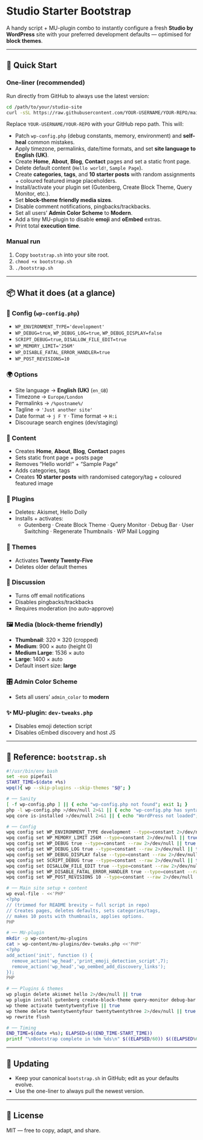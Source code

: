 # Studio Starter Bootstrap

A handy script + MU-plugin combo to instantly configure a fresh **Studio by WordPress** site with your preferred development defaults — optimised for **block themes**.

---

## 🚀 Quick Start

### One-liner (recommended)
Run directly from GitHub to always use the latest version:

```bash
cd /path/to/your/studio-site
curl -sSL https://raw.githubusercontent.com/YOUR-USERNAME/YOUR-REPO/main/bootstrap.sh | bash
```

Replace `YOUR-USERNAME/YOUR-REPO` with your GitHub repo path. This will:

- Patch `wp-config.php` (debug constants, memory, environment) and **self-heal** common mistakes.
- Apply timezone, permalinks, date/time formats, and set **site language to English (UK)**.
- Create **Home**, **About**, **Blog**, **Contact** pages and set a static front page.
- Delete default content (`Hello world!`, `Sample Page`).
- Create **categories**, **tags**, and **10 starter posts** with random assignments + coloured featured image placeholders.
- Install/activate your plugin set (Gutenberg, Create Block Theme, Query Monitor, etc.).
- Set **block-theme friendly media sizes**.
- Disable comment notifications, pingbacks/trackbacks.
- Set all users’ **Admin Color Scheme** to **Modern**.
- Add a tiny MU-plugin to disable **emoji** and **oEmbed** extras.
- Print total **execution time**.

### Manual run
1. Copy `bootstrap.sh` into your site root.
2. `chmod +x bootstrap.sh`
3. `./bootstrap.sh`

---

## 📦 What it does (at a glance)

### 🔧 Config (`wp-config.php`)
- `WP_ENVIRONMENT_TYPE='development'`
- `WP_DEBUG=true`, `WP_DEBUG_LOG=true`, `WP_DEBUG_DISPLAY=false`
- `SCRIPT_DEBUG=true`, `DISALLOW_FILE_EDIT=true`
- `WP_MEMORY_LIMIT='256M'`
- `WP_DISABLE_FATAL_ERROR_HANDLER=true`
- `WP_POST_REVISIONS=10`

### 🌍 Options
- Site language → **English (UK)** (`en_GB`)
- Timezone → `Europe/London`
- Permalinks → `/%postname%/`
- Tagline → `'Just another site'`
- Date format → `j F Y` · Time format → `H:i`
- Discourage search engines (dev/staging)

### 📰 Content
- Creates **Home**, **About**, **Blog**, **Contact** pages
- Sets static front page + posts page
- Removes “Hello world!” + “Sample Page”
- Adds categories, tags
- Creates **10 starter posts** with randomised category/tag + coloured featured image

### 🔌 Plugins
- Deletes: Akismet, Hello Dolly
- Installs + activates:
  - Gutenberg · Create Block Theme · Query Monitor · Debug Bar · User Switching · Regenerate Thumbnails · WP Mail Logging

### 🎨 Themes
- Activates **Twenty Twenty-Five**
- Deletes older default themes

### 💬 Discussion
- Turns off email notifications
- Disables pingbacks/trackbacks
- Requires moderation (no auto-approve)

### 🖼 Media (block-theme friendly)
- **Thumbnail**: 320 × 320 (cropped)
- **Medium**: 900 × auto (height 0)
- **Medium Large**: 1536 × auto
- **Large**: 1400 × auto
- Default insert size: **large**

### 🎛 Admin Color Scheme
- Sets all users’ `admin_color` to **modern**

### ✨ MU-plugin: `dev-tweaks.php`
- Disables emoji detection script
- Disables oEmbed discovery and host JS

---

## 📜 Reference: `bootstrap.sh`

```bash
#!/usr/bin/env bash
set -euo pipefail
START_TIME=$(date +%s)
wpq(){ wp --skip-plugins --skip-themes "$@"; }

# ── Sanity
[ -f wp-config.php ] || { echo "wp-config.php not found"; exit 1; }
php -l wp-config.php >/dev/null 2>&1 || { echo "wp-config.php has syntax errors"; exit 1; }
wpq core is-installed >/dev/null 2>&1 || { echo "WordPress not loaded"; exit 1; }

# ── Config
wpq config set WP_ENVIRONMENT_TYPE development --type=constant 2>/dev/null || true
wpq config set WP_MEMORY_LIMIT 256M --type=constant 2>/dev/null || true
wpq config set WP_DEBUG true --type=constant --raw 2>/dev/null || true
wpq config set WP_DEBUG_LOG true --type=constant --raw 2>/dev/null || true
wpq config set WP_DEBUG_DISPLAY false --type=constant --raw 2>/dev/null || true
wpq config set SCRIPT_DEBUG true --type=constant --raw 2>/dev/null || true
wpq config set DISALLOW_FILE_EDIT true --type=constant --raw 2>/dev/null || true
wpq config set WP_DISABLE_FATAL_ERROR_HANDLER true --type=constant --raw 2>/dev/null || true
wpq config set WP_POST_REVISIONS 10 --type=constant --raw 2>/dev/null || true

# ── Main site setup + content
wp eval-file - <<'PHP'
<?php
// (trimmed for README brevity – full script in repo)
// Creates pages, deletes defaults, sets categories/tags,
// makes 10 posts with thumbnails, applies options.
PHP

# ── MU-plugin
mkdir -p wp-content/mu-plugins
cat > wp-content/mu-plugins/dev-tweaks.php <<'PHP'
<?php
add_action('init', function () {
  remove_action('wp_head','print_emoji_detection_script',7);
  remove_action('wp_head','wp_oembed_add_discovery_links');
});
PHP

# ── Plugins & themes
wp plugin delete akismet hello 2>/dev/null || true
wp plugin install gutenberg create-block-theme query-monitor debug-bar user-switching regenerate-thumbnails wp-mail-logging --activate
wp theme activate twentytwentyfive || true
wp theme delete twentytwentyfour twentytwentythree 2>/dev/null || true
wp rewrite flush

# ── Timing
END_TIME=$(date +%s); ELAPSED=$((END_TIME-START_TIME))
printf "\nBootstrap complete in %dm %ds\n" $((ELAPSED/60)) $((ELAPSED%60))
```

---

## 🔄 Updating
- Keep your canonical `bootstrap.sh` in GitHub; edit as your defaults evolve.
- Use the one-liner to always pull the newest version.

---

## 📜 License
MIT — free to copy, adapt, and share.
